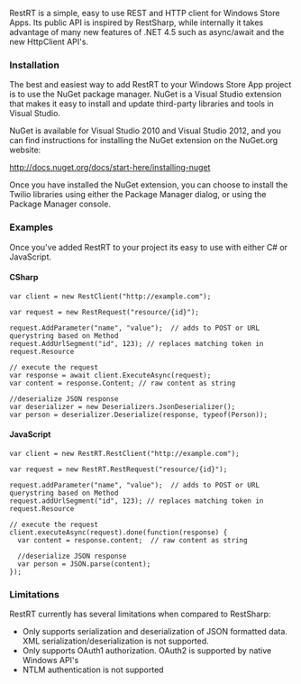RestRT is a simple, easy to use REST and HTTP client for Windows Store Apps. Its public API is inspired by RestSharp, while internally it takes advantage of many new features of .NET 4.5 such as async/await and the new HttpClient API's.

### Installation

The best and easiest way to add RestRT to your Windows Store App project is to use the NuGet package manager. NuGet is a Visual Studio extension that makes it easy to install and update third-party libraries and tools in Visual Studio.

NuGet is available for Visual Studio 2010 and Visual Studio 2012, and you can find instructions for installing the NuGet extension on the NuGet.org website:

http://docs.nuget.org/docs/start-here/installing-nuget

Once you have installed the NuGet extension, you can choose to install the Twilio libraries using either the Package Manager dialog, or using the Package Manager console.

### Examples

Once you've added RestRT to your project its easy to use with either C# or JavaScript.

#### CSharp

```
var client = new RestClient("http://example.com");
            
var request = new RestRequest("resource/{id}");
              
request.AddParameter("name", "value");  // adds to POST or URL querystring based on Method
request.AddUrlSegment("id", 123); // replaces matching token in request.Resource

// execute the request
var response = await client.ExecuteAsync(request);
var content = response.Content; // raw content as string

//deserialize JSON response
var deserializer = new Deserializers.JsonDeserializer();
var person = deserializer.Deserialize(response, typeof(Person));
```

#### JavaScript

```
var client = new RestRT.RestClient("http://example.com");
            
var request = new RestRT.RestRequest("resource/{id}");

request.addParameter("name", "value");  // adds to POST or URL querystring based on Method
request.addUrlSegment("id", 123); // replaces matching token in request.Resource

// execute the request
client.executeAsync(request).done(function(response) {
  var content = response.content;  // raw content as string

  //deserialize JSON response
  var person = JSON.parse(content);
});
```

### Limitations

RestRT currently has several limitations when compared to RestSharp:

* Only supports serialization and deserialization of JSON formatted data. XML serialization/deserialization is not supported.
* Only supports OAuth1 authorization. OAuth2 is supported by native Windows API's
* NTLM authentication is not supported

